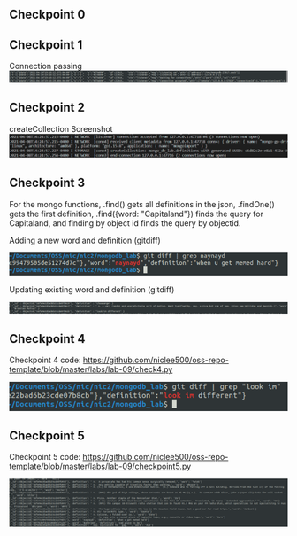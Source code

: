 ## Checkpoint 0


## Checkpoint 1
Connection passing
![alt text](https://github.com/niclee500/oss-repo-template/blob/master/labs/lab-09/Selection_001.png)

## Checkpoint 2
createCollection Screenshot
![alt text](https://github.com/niclee500/oss-repo-template/blob/master/labs/lab-09/Selection_007.png)

## Checkpoint 3
For the mongo functions, .find() gets all definitions in the json, .findOne() gets the first definition, .find({word: "Capitaland"}) finds the query for Capitaland,
and finding by object id finds the query by objectid.

Adding a new word and definition (gitdiff)

![alt text](https://github.com/niclee500/oss-repo-template/blob/master/labs/lab-09/Selection_002.png)

Updating existing word and definition (gitdiff)

![alt text](https://github.com/niclee500/oss-repo-template/blob/master/labs/lab-09/Selection_003.png)

## Checkpoint 4
Checkpoint 4 code:
https://github.com/niclee500/oss-repo-template/blob/master/labs/lab-09/check4.py

![alt text](https://github.com/niclee500/oss-repo-template/blob/master/labs/lab-09/Selection_004.png)

## Checkpoint 5
Checkpoint 5 code:
https://github.com/niclee500/oss-repo-template/blob/master/labs/lab-09/checkpoint5.py

![alt text](https://github.com/niclee500/oss-repo-template/blob/master/labs/lab-09/Selection_005.png)
